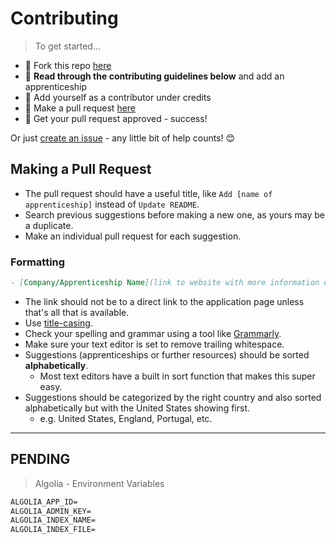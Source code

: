# Contributing

> To get started...

- 🍴 Fork this repo [here](https://github.com/fvcproductions/apprenticeships#fork-destination-box)
- 🔨 **Read through the contributing guidelines below** and add an apprenticeship
- 👥 Add yourself as a contributor under credits
- 🔧 Make a pull request [here](https://github.com/fvcproductions/apprenticeships/compare)
- 🎉 Get your pull request approved - success!

Or just [create an issue](https://github.com/fvcproductions/apprenticeships/issues/new/choose) - any little bit of help counts! 😊

## Making a Pull Request

- The pull request should have a useful title, like `Add [name of apprenticeship]` instead of `Update README`.
- Search previous suggestions before making a new one, as yours may be a duplicate.
- Make an individual pull request for each suggestion.

### Formatting

```markdown
- [Company/Apprenticeship Name](link to website with more information or overview) | City/Cities | Description of company/apprenticeship
```

- The link should not be to a direct link to the application page unless that's all that is available.
- Use [title-casing](https://capitalizemytitle.com/).
- Check your spelling and grammar using a tool like [Grammarly](https://grammarly.com).
- Make sure your text editor is set to remove trailing whitespace.
- Suggestions (apprenticeships or further resources) should be sorted **alphabetically**.
  - Most text editors have a built in sort function that makes this super easy.
- Suggestions should be categorized by the right country and also sorted alphabetically but with the United States showing first.
  - e.g. United States, England, Portugal, etc.

---

## PENDING

> Algolia - Environment Variables

```txt
ALGOLIA_APP_ID=
ALGOLIA_ADMIN_KEY=
ALGOLIA_INDEX_NAME=
ALGOLIA_INDEX_FILE=
```
